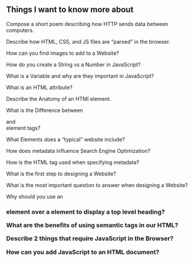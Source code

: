 ## Things I want to know more about


Compose a short poem describing how HTTP sends data between computers.

Describe how HTML, CSS, and JS files are “parsed” in the browser.

How can you find images to add to a Website?

How do you create a String vs a Number in JavaScript?

What is a Variable and why are they important in JavaScript?


What is an HTML attribute?

Describe the Anatomy of an HTMl element.

What is the Difference between <article> and <section> element tags?

What Elements does a “typical” website include?

How does metadata influence Search Engine Optimization?

How is the <meta> HTML tag used when specifying metadata?

What is the first step to designing a Website?

What is the most important question to answer when designing a Website?


Why should you use an <h1> element over a <span> element to display a top level heading?

What are the benefits of using semantic tags in our HTML?




Describe 2 things that require JavaScript in the Browser?

How can you add JavaScript to an HTML document?





